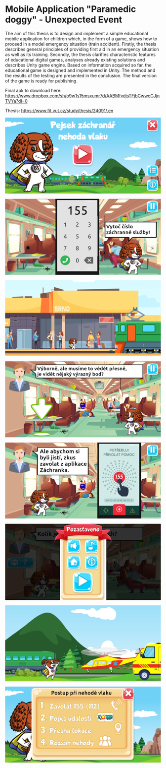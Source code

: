 # Mobile Application "Paramedic doggy" - Unexpected Event

The aim of this thesis is to design and implement a simple educational mobile application for children which, in the form of a game, shows how to proceed in a model emergency situation (train accident). Firstly, the thesis describes general principles of providing first aid in an emergency situation as well as its training. Secondly, the thesis clarifies characteristic features of educational digital games, analyses already existing solutions and describes Unity game engine. Based on information acquired so far, the educational game is designed and implemented in Unity. The method and the results of the testing are presented in the conclusion. The final version of the game is ready for publishing.

Final apk to download here: https://www.dropbox.com/sh/o9w1s15msxumr7d/AABMfvdjsTFjbCwwcGJjnTVYa?dl=0

Thesis: https://www.fit.vut.cz/study/thesis/24091/.en

![screenshot](https://github.com/hojzas/Unity-BP-LFS/blob/main/img/Screenshot_20210622-122924_Pejsek%20zchran%20-%20nehoda%20vlaku.jpg)

![screenshot](https://github.com/hojzas/Unity-BP-LFS/blob/main/img/Screenshot_20210622-122405_Pejsek%20zchran%20-%20nehoda%20vlaku.jpg)

![screenshot](https://github.com/hojzas/Unity-BP-LFS/blob/main/img/Screenshot_20210622-122232_Pejsek%20zchran%20-%20nehoda%20vlaku.jpg)

![screenshot](https://github.com/hojzas/Unity-BP-LFS/blob/main/img/Screenshot_20210622-122506_Pejsek%20zchran%20-%20nehoda%20vlaku.jpg)

![screenshot](https://github.com/hojzas/Unity-BP-LFS/blob/main/img/Screenshot_20210622-122554_Pejsek%20zchran%20-%20nehoda%20vlaku.jpg)

![screenshot](https://github.com/hojzas/Unity-BP-LFS/blob/main/img/Screenshot_20210622-122616_Pejsek%20zchran%20-%20nehoda%20vlaku.jpg)

![screenshot](https://github.com/hojzas/Unity-BP-LFS/blob/main/img/Screenshot_20210622-122747_Pejsek%20zchran%20-%20nehoda%20vlaku.jpg)

![screenshot](https://github.com/hojzas/Unity-BP-LFS/blob/main/img/Screenshot_20210622-122212_Pejsek%20zchran%20-%20nehoda%20vlaku.jpg)
